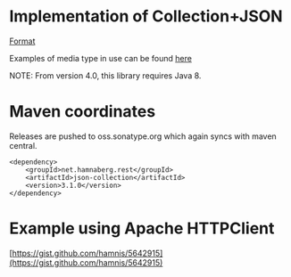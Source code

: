# Implementation of Collection+JSON

[Format](http://amundsen.com/media-types/collection/format/)

Examples of media type in use can be found [here](http://amundsen.com/media-types/collection/examples/)

NOTE: From version 4.0, this library requires Java 8.

# Maven coordinates

Releases are pushed to oss.sonatype.org which again syncs with maven central.

    <dependency>
        <groupId>net.hamnaberg.rest</groupId>
        <artifactId>json-collection</artifactId>
        <version>3.1.0</version>
    </dependency>

# Example using Apache HTTPClient

[https://gist.github.com/hamnis/5642915](https://gist.github.com/hamnis/5642915)
